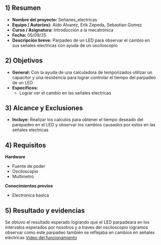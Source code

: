 ## 1) Resumen

- **Nombre del proyecto:** Señanes_electricas
- **Equipo / Autor(es):** Aldo Alvarez, Erik Zepeda, Sebastian Gomez
- **Curso / Asignatura:** Introducción a la mecatrónica
- **Fecha:** 05/09/25  
- **Descripción breve:** Parpadeo de un LED para observar el cambio en sus señales electricas con ayuda de un osciloscopio

## 2) Objetivos

- **General:** Con la ayuda de una calculadora de temporizados utilizar un capacitor y una resistencia para lograr controlar el tiempo del parpadeo de un LED
- **Específicos:**
  - Lograr ver el cambio en las señales electricas

## 3) Alcance y Exclusiones

- **Incluye:** Realizar los calculos para obtener el tiempo deseado del parepadeo en el LED y observar los cambios causados por estos en las señales electricas

## 4) Requisitos

**Hardware**
- Fuente de poder
- Osciloscopio
- Multimetro

**Conocimientos previos**
- Electronica basica

## 5) Resultado y evidencias
Se obtuvo el resultado esperado logrando que el LED parpadeara en los intervalos esperados por nosotros y a traves del osciloscopio logramos observar como este parpadeo también se reflejaba en cambios en señales eléctricas
[Video del funcionamiento](https://drive.google.com/file/d/14xjYpnJRGkasmjWCNnslAvvaUHVq78dH/view?usp=sharing)
